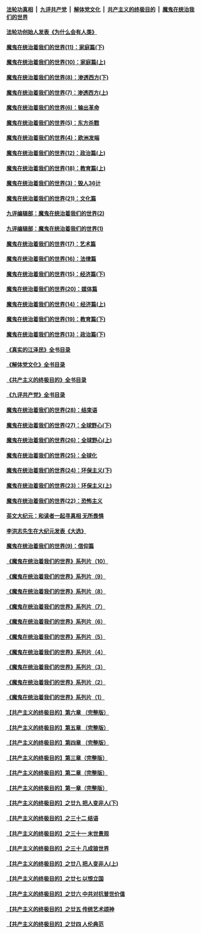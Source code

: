 ####  [法轮功真相](../../../../basic/blob/master/README.md?t=04110411) &nbsp;|&nbsp; [九评共产党](../../../../9ping.md/blob/master/README.md?t=04110411) &nbsp;|&nbsp; [解体党文化](../../../../jtdwh.md/blob/master/README.md?t=04110411)  &nbsp;|&nbsp; [共产主义的终极目的](../../../../gczydzjmd.md/blob/master/README.md?t=04110411) &nbsp;|&nbsp; [魔鬼在统治我们的世界](../../../../mgztzwmdsj.md/blob/master/README.md?t=04110411) 

#### [法轮功创始人发表《为什么会有人类》](../pages/nsc422/n13912117.md?t=04110411) 

#### [魔鬼在统治着我们的世界(11)：家庭篇(下)](../pages/nsc422/n10440961.md?t=04110411) 

#### [魔鬼在统治着我们的世界(10)：家庭篇(上)](../pages/nsc422/n10435448.md?t=04110411) 

#### [魔鬼在统治着我们的世界(8)：渗透西方(下)](../pages/nsc422/n10429603.md?t=04110411) 

#### [魔鬼在统治着我们的世界(7)：渗透西方(上)](../pages/nsc422/n10426013.md?t=04110411) 

#### [魔鬼在统治着我们的世界(6)：输出革命](../pages/nsc422/n10421536.md?t=04110411) 

#### [魔鬼在统治着我们的世界(5)：东方杀戮](../pages/nsc422/n10417707.md?t=04110411) 

#### [魔鬼在统治着我们的世界(4)：欧洲发端](../pages/nsc422/n10414890.md?t=04110411) 

#### [魔鬼在统治着我们的世界(12)：政治篇(上)](../pages/nsc422/n10444576.md?t=04110411) 

#### [魔鬼在统治着我们的世界(18)：教育篇(上)](../pages/nsc422/n10526970.md?t=04110411) 

#### [魔鬼在统治着我们的世界(3)：毁人36计](../pages/nsc422/n10411583.md?t=04110411) 

#### [魔鬼在统治着我们的世界(21)：文化篇](../pages/nsc422/n10597706.md?t=04110411) 

#### [九评编辑部：魔鬼在统治着我们的世界(2)](../pages/nsc422/n10410036.md?t=04110411) 

#### [九评编辑部：魔鬼在统治着我们的世界(1)](../pages/nsc422/n10406825.md?t=04110411) 

#### [魔鬼在统治着我们的世界(17)：艺术篇](../pages/nsc422/n10499093.md?t=04110411) 

#### [魔鬼在统治着我们的世界(16)：法律篇](../pages/nsc422/n10485969.md?t=04110411) 

#### [魔鬼在统治着我们的世界(15)：经济篇(下)](../pages/nsc422/n10469975.md?t=04110411) 

#### [魔鬼在统治着我们的世界(20)：媒体篇](../pages/nsc422/n10586579.md?t=04110411) 

#### [魔鬼在统治着我们的世界(14)：经济篇(上)](../pages/nsc422/n10457370.md?t=04110411) 

#### [魔鬼在统治着我们的世界(19)：教育篇(下)](../pages/nsc422/n10564808.md?t=04110411) 

#### [魔鬼在统治着我们的世界(13)：政治篇(下)](../pages/nsc422/n10448270.md?t=04110411) 

#### [《真实的江泽民》全书目录](../pages/nsc422/n13721399.md?t=04110411) 

#### [《解体党文化》全书目录](../pages/nsc422/n13721157.md?t=04110411) 

#### [《共产主义的终极目的》全书目录](../pages/nsc422/n13721048.md?t=04110411) 

#### [《九评共产党》全书目录](../pages/nsc422/n13708085.md?t=04110411) 

#### [魔鬼在统治着我们的世界(28)：结束语](../pages/nsc422/n10936246.md?t=04110411) 

#### [魔鬼在统治着我们的世界(27)：全球野心(下)](../pages/nsc422/n10928319.md?t=04110411) 

#### [魔鬼在统治着我们的世界(26)：全球野心(上)](../pages/nsc422/n10900318.md?t=04110411) 

#### [魔鬼在统治着我们的世界(25)：全球化](../pages/nsc422/n10788205.md?t=04110411) 

#### [魔鬼在统治着我们的世界(24)：环保主义(下)](../pages/nsc422/n10695307.md?t=04110411) 

#### [魔鬼在统治着我们的世界(23)：环保主义(上)](../pages/nsc422/n10688613.md?t=04110411) 

#### [魔鬼在统治着我们的世界(22)：恐怖主义](../pages/nsc422/n10614727.md?t=04110411) 

#### [英文大纪元：和读者一起寻真相 无所畏惧](../pages/nsc422/n12542027.md?t=04110411) 

#### [李洪志先生在大纪元发表《大选》](../pages/nsc422/n12534746.md?t=04110411) 

#### [魔鬼在统治着我们的世界(9)：信仰篇](../pages/nsc422/n10432159.md?t=04110411) 

#### [《魔鬼在统治着我们的世界》系列片（10）](../pages/nsc422/n12292670.md?t=04110411) 

#### [《魔鬼在统治着我们的世界》系列片（9）](../pages/nsc422/n12290859.md?t=04110411) 

#### [《魔鬼在统治着我们的世界》系列片（8）](../pages/nsc422/n12287445.md?t=04110411) 

#### [《魔鬼在统治着我们的世界》系列片（7）](../pages/nsc422/n12283425.md?t=04110411) 

#### [《魔鬼在统治着我们的世界》系列片（6）](../pages/nsc422/n12282314.md?t=04110411) 

#### [《魔鬼在统治着我们的世界》系列片（5）](../pages/nsc422/n12281419.md?t=04110411) 

#### [《魔鬼在统治着我们的世界》系列片（4）](../pages/nsc422/n12274024.md?t=04110411) 

#### [《魔鬼在统治着我们的世界》系列片（3）](../pages/nsc422/n12271322.md?t=04110411) 

#### [《魔鬼在统治着我们的世界》系列片（2）](../pages/nsc422/n12269049.md?t=04110411) 

#### [《魔鬼在统治着我们的世界》系列片（1）](../pages/nsc422/n12267575.md?t=04110411) 

#### [【共产主义的终极目的】第六章 （完整版）](../pages/nsc422/n11428913.md?t=04110411) 

#### [【共产主义的终极目的】第五章 （完整版）](../pages/nsc422/n11428912.md?t=04110411) 

#### [【共产主义的终极目的】第四章 （完整版）](../pages/nsc422/n11428907.md?t=04110411) 

#### [【共产主义的终极目的】第三章（完整版）](../pages/nsc422/n11428848.md?t=04110411) 

#### [【共产主义的终极目的】第二章（完整版）](../pages/nsc422/n11428831.md?t=04110411) 

#### [【共产主义的终极目的】第一章（完整版）](../pages/nsc422/n11417651.md?t=04110411) 

#### [【共产主义的终极目的】之廿九 把人变非人(下)](../pages/nsc422/n11344140.md?t=04110411) 

#### [【共产主义的终极目的】之三十二 结语](../pages/nsc422/n11360535.md?t=04110411) 

#### [【共产主义的终极目的】之三十一 末世景观](../pages/nsc422/n11351129.md?t=04110411) 

#### [【共产主义的终极目的】之三十 几成狼世界](../pages/nsc422/n11348280.md?t=04110411) 

#### [【共产主义的终极目的】之廿八 把人变非人(上)](../pages/nsc422/n11340492.md?t=04110411) 

#### [【共产主义的终极目的】之廿七 以恨立国](../pages/nsc422/n11336944.md?t=04110411) 

#### [【共产主义的终极目的】之廿六 中共对抗普世价值](../pages/nsc422/n11324785.md?t=04110411) 

#### [【共产主义的终极目的】之廿五 传统艺术颂神](../pages/nsc422/n11296396.md?t=04110411) 

#### [【共产主义的终极目的】之廿四 人伦典范](../pages/nsc422/n11296397.md?t=04110411) 

